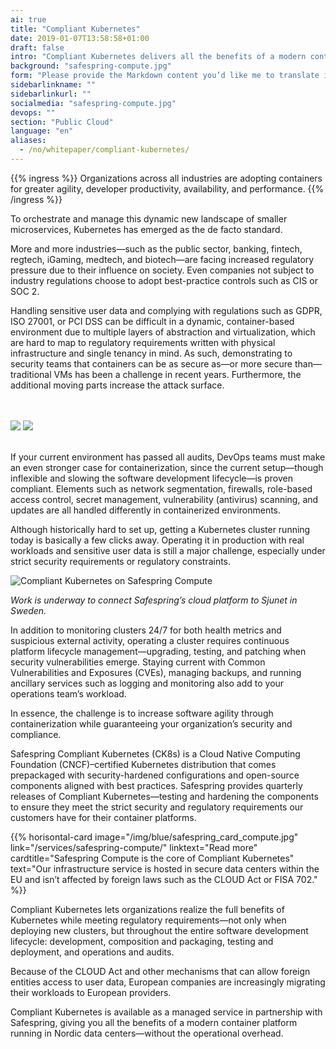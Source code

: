 ```yaml
---
ai: true
title: "Compliant Kubernetes"
date: 2019-01-07T13:58:58+01:00
draft: false
intro: "Compliant Kubernetes delivers all the benefits of a modern container platform, hosted in Nordic data centers, without you having to worry about operations."
background: "safespring-compute.jpg"
form: "Please provide the Markdown content you’d like me to translate into English."
sidebarlinkname: ""
sidebarlinkurl: ""
socialmedia: "safespring-compute.jpg"
devops: ""
section: "Public Cloud"
language: "en"
aliases:
  - /no/whitepaper/compliant-kubernetes/
---
```

{{% ingress %}}
Organizations across all industries are adopting containers for greater agility, developer productivity, availability, and performance.
{{% /ingress %}}

To orchestrate and manage this dynamic new landscape of smaller microservices, Kubernetes has emerged as the de facto standard.

More and more industries—such as the public sector, banking, fintech, regtech, iGaming, medtech, and biotech—are facing increased regulatory pressure due to their influence on society. Even companies not subject to industry regulations choose to adopt best-practice controls such as CIS or SOC 2.

Handling sensitive user data and complying with regulations such as GDPR, ISO 27001, or PCI DSS can be difficult in a dynamic, container-based environment due to multiple layers of abstraction and virtualization, which are hard to map to regulatory requirements written with physical infrastructure and single tenancy in mind. As such, demonstrating to security teams that containers can be as secure as—or more secure than—traditional VMs has been a challenge in recent years. Furthermore, the additional moving parts increase the attack surface.

<br><br>
<img src="/img/safespring-compliant-kubernetes-3.svg" class="mobile">
<img src="/img/safespring-compliant-kubernetes-2.svg" class="desktop">
<br><br>

If your current environment has passed all audits, DevOps teams must make an even stronger case for containerization, since the current setup—though inflexible and slowing the software development lifecycle—is proven compliant. Elements such as network segmentation, firewalls, role-based access control, secret management, vulnerability (antivirus) scanning, and updates are all handled differently in containerized environments.

Although historically hard to set up, getting a Kubernetes cluster running today is basically a few clicks away. Operating it in production with real workloads and sensitive user data is still a major challenge, especially under strict security requirements or regulatory constraints.

![Compliant Kubernetes on Safespring Compute](/img/safespring_compliant_kubernetes-pyramide.svg)

_Work is underway to connect Safespring’s cloud platform to Sjunet in Sweden._

In addition to monitoring clusters 24/7 for both health metrics and suspicious external activity, operating a cluster requires continuous platform lifecycle management—upgrading, testing, and patching when security vulnerabilities emerge. Staying current with Common Vulnerabilities and Exposures (CVEs), managing backups, and running ancillary services such as logging and monitoring also add to your operations team’s workload.

In essence, the challenge is to increase software agility through containerization while guaranteeing your organization’s security and compliance.

Safespring Compliant Kubernetes (CK8s) is a Cloud Native Computing Foundation (CNCF)–certified Kubernetes distribution that comes prepackaged with security-hardened configurations and open-source components aligned with best practices. Safespring provides quarterly releases of Compliant Kubernetes—testing and hardening the components to ensure they meet the strict security and regulatory requirements our customers have for their container platforms.

{{% horisontal-card image="/img/blue/safespring_card_compute.jpg" link="/services/safespring-compute/" linktext="Read more" cardtitle="Safespring Compute is the core of Compliant Kubernetes" text="Our infrastructure service is hosted in secure data centers within the EU and isn’t affected by foreign laws such as the CLOUD Act or FISA 702." %}}

Compliant Kubernetes lets organizations realize the full benefits of Kubernetes while meeting regulatory requirements—not only when deploying new clusters, but throughout the entire software development lifecycle: development, composition and packaging, testing and deployment, and operations and audits.

Because of the CLOUD Act and other mechanisms that can allow foreign entities access to user data, European companies are increasingly migrating their workloads to European providers.

Compliant Kubernetes is available as a managed service in partnership with Safespring, giving you all the benefits of a modern container platform running in Nordic data centers—without the operational overhead.